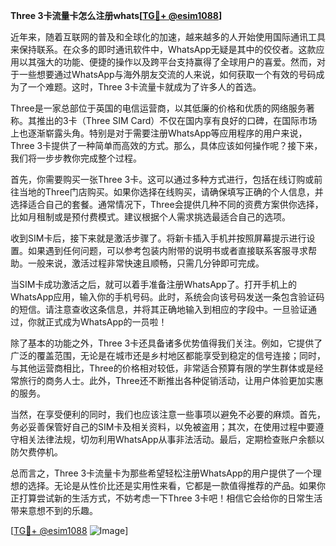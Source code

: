 **Three 3卡流量卡怎么注册whats[[TG💪+ @esim1088](https://t.me/s/esim1088)]**

近年来，随着互联网的普及和全球化的加速，越来越多的人开始使用国际通讯工具来保持联系。在众多的即时通讯软件中，WhatsApp无疑是其中的佼佼者。这款应用以其强大的功能、便捷的操作以及跨平台支持赢得了全球用户的喜爱。然而，对于一些想要通过WhatsApp与海外朋友交流的人来说，如何获取一个有效的号码成为了一个难题。这时，Three 3卡流量卡就成为了许多人的首选。

Three是一家总部位于英国的电信运营商，以其低廉的价格和优质的网络服务著称。其推出的3卡（Three SIM Card）不仅在国内享有良好的口碑，在国际市场上也逐渐崭露头角。特别是对于需要注册WhatsApp等应用程序的用户来说，Three 3卡提供了一种简单而高效的方式。那么，具体应该如何操作呢？接下来，我们将一步步教你完成整个过程。

首先，你需要购买一张Three 3卡。这可以通过多种方式进行，包括在线订购或前往当地的Three门店购买。如果你选择在线购买，请确保填写正确的个人信息，并选择适合自己的套餐。通常情况下，Three会提供几种不同的资费方案供你选择，比如月租制或是预付费模式。建议根据个人需求挑选最适合自己的选项。

收到SIM卡后，接下来就是激活步骤了。将新卡插入手机并按照屏幕提示进行设置。如果遇到任何问题，可以参考包装内附带的说明书或者直接联系客服寻求帮助。一般来说，激活过程非常快速且顺畅，只需几分钟即可完成。

当SIM卡成功激活之后，就可以着手准备注册WhatsApp了。打开手机上的WhatsApp应用，输入你的手机号码。此时，系统会向该号码发送一条包含验证码的短信。请注意查收这条信息，并将其正确地输入到相应的字段中。一旦验证通过，你就正式成为WhatsApp的一员啦！

除了基本的功能之外，Three 3卡还具备诸多优势值得我们关注。例如，它提供了广泛的覆盖范围，无论是在城市还是乡村地区都能享受到稳定的信号连接；同时，与其他运营商相比，Three的价格相对较低，非常适合预算有限的学生群体或是经常旅行的商务人士。此外，Three还不断推出各种促销活动，让用户体验更加实惠的服务。

当然，在享受便利的同时，我们也应该注意一些事项以避免不必要的麻烦。首先，务必妥善保管好自己的SIM卡及相关资料，以免被盗用；其次，在使用过程中要遵守相关法律法规，切勿利用WhatsApp从事非法活动。最后，定期检查账户余额以防欠费停机。

总而言之，Three 3卡流量卡为那些希望轻松注册WhatsApp的用户提供了一个理想的选择。无论是从性价比还是实用性来看，它都是一款值得推荐的产品。如果你正打算尝试新的生活方式，不妨考虑一下Three 3卡吧！相信它会给你的日常生活带来意想不到的乐趣。

[[TG💪+ @esim1088](https://t.me/s/esim1088) ![Image](https://i.postimg.cc/4NQfJmqS/Snipaste-2025-05-13-00-14-12.png)]
